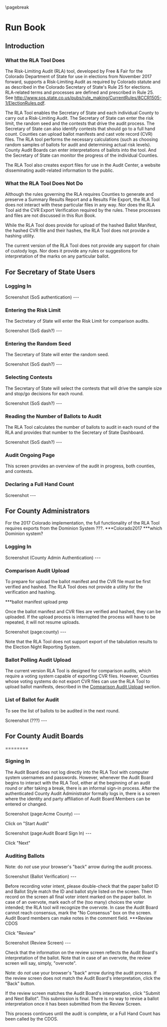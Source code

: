 \pagebreak

# Run Book 

## Introduction

### What the RLA Tool Does

The Risk-Limiting Audit (RLA) tool, developed by Free & Fair 
for the Colorado Department of
State for use in elections from November 2017 forward, supports a 
Risk-Limiting Audit as required by Colorado statute and 
as described in the Colorado Secretary of State's Rule 25 for
elections. RLA-related terms and processes are defined and prescribed in Rule 25.
See http://www.sos.state.co.us/pubs/rule_making/CurrentRules/8CCR1505-1/ElectionRules.pdf.

The RLA Tool enables the Secretary of State and each individual 
County to carry out a Risk-Limiting Audit. The Secretary of State can
enter the risk limit, the random seed and the contests that drive
the audit process. The Secretary of State can also identify 
contests that should go to a full hand count. Counties can upload
ballot manifests and cast vote record (CVR) files. The
RLA tool performs the necessary calculations (such as 
choosing random samples of ballots for audit and determining 
actual risk levels). County Audit Boards can 
enter interpretations of ballots into the tool. And the Secretary of
State can monitor the progress of the individual Counties.

The RLA Tool also creates export files for use in the Audit
Center, a website disseminating audit-related information
to the public.
 
### What the RLA Tool Does Not Do

Although the rules governing the RLA requires Counties to 
generate and preserve a Summary Results Report and a Results File Export, the 
RLA Tool does not interact with these particular files in any way. 
Nor does the RLA Tool aid the CVR Export Verification required by the 
rules. These processes and files are not discussed in this Run Book.

While the RLA Tool does provide for upload of the 
hashed Ballot Manifest, the hashed CVR file and their hashes, 
the RLA Tool does not provide a hashing utility.

The current version of the RLA Tool does not provide any support
for chain of custody logs. Nor does it provide any rules 
or suggestions for interpretation of the marks on any particular ballot. 

## For Secretary of State Users

### Logging In

Screenshot (SoS authentication) ---

### Entering the Risk Limit

The Sectretary of State will enter the Risk Limit for comparison audits.

Screenshot (SoS dash?) --- 

### Entering the Random Seed

The Secretary of State will enter the random seed.

Screenshot (SoS dash?) ---

### Selecting Contests

The Secretary of State will select the contests that will
drive the sample size and stop/go decisions for each round.

Screenshot (SoS dash?) ---

### Reading the Number of Ballots to Audit

The RLA Tool calculates the number of ballots to audit in each
round of the RLA and provides that number to the Secretary of State Dashboard.

Screenshot (SoS dash?) ---

### Audit Ongoing Page

This screen provides an overview of the audit in progress, both
counties, and contests.

### Declaring a Full Hand Count

Screenshot ---

## For County Administrators

For the 2017 Colorado implementation, the full functionality of the RLA Tool
requires exports from the Dominion System ???. ***Colorado2017 ***which Dominion system?

### Logging In

Screenshot (County Admin Authentication) ---

### <a name="comparison-audit-upload"></a>Comparison Audit Upload

To prepare for upload the ballot manifest and the CVR file must be
first verified and hashed. The RLA Tool does not provide a utility for the 
verification and hashing.

***ballot manifest upload prep

Once the ballot manifest and CVR files are verified and hashed, 
they can be uploaded. If the upload process is interrupted the
process will have to be repeated, it will not resume uploads.

Screenshot (page:county) ---

Note that the RLA Tool does not support export of the
tabulation results to the Election Night Reporting System. 

### Ballot Polling Audit Upload

The current version RLA Tool is designed for comparison audits, which require a voting
system capable of exporting CVR files. However, Counties whose voting systems do not
export CVR files can use the RLA Tool to upload ballot manifests, described
in the [Comparison Audit Upload](#comparison-audit-upload) 
section.

### List of Ballot for Audit

To see the list of ballots to be audited in the next round.

Screenshot (???) ---

## For County Audit Boards

========

### Signing In

The Audit Board does not log directly into the RLA Tool with
computer system usernames and passwords. However, whenever 
the Audit Board begins to interact with the RLA Tool, either 
at the beginning of an audit round or after taking a break, 
there is an informal sign-in process. After the authenticated County Audit 
Administrator formally logs in, there is a screen where the identity and 
party affiliation of Audit Board Members can be entered or changed.

Screenshot (page:Acme County) ---

Click on "Start Audit"

Screenshot (page:Audit Board Sign In) ---

Click "Next"

### Auditing Ballots

Note: do *not* use your browser's "back" arrow during the audit process.

Screenshot (Ballot Verification) ---

Before recording voter intent, please double-check that the paper ballot
ID and Ballot Style match the ID and ballot style listed on the screen.
Then record on the screen all final voter intent marked on the paper ballot.
In case of an overvote, mark each of the (too many) choices the voter 
intended; the RLA tool will recognize the overvote. In case the Audit 
Board cannot reach consensus, mark the "No Consensus" box on the screen.
Audit Board members can make notes in the comment field.
***Review CDOS

Click "Review"

Screenshot (Review Screen) ---

Check that the information on the review screen reflects the 
Audit Board's interpretation of the ballot. Note that in case of 
an overvote, the review screen will say, simply, "overvote".

Note: do *not* use your browser's "back" arrow during the audit process.
If the review screen does not match the Audit Board's interpretation,
click the "Back" button.

If the review screen matches the Audit Board's interpretation,
click "Submit and Next Ballot". This submission is final. There 
is no way to revise a ballot interpretation once it has been submitted
from the Review Screen.

This process continues until the audit is complete, or a Full Hand Count
has been called by the CDOS.
